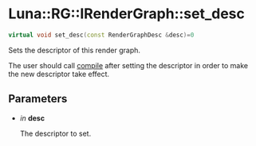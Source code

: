 # Luna::RG::IRenderGraph::set_desc

```c++
virtual void set_desc(const RenderGraphDesc &desc)=0
```

Sets the descriptor of this render graph. 

The user should call [compile](struct_luna_1_1_r_g_1_1_i_render_graph_1a5e1798a7bcfbadcc7e45b88c23736b10.md) after setting the descriptor in order to make the new descriptor take effect. 

## Parameters
* *in* **desc**

    The descriptor to set. 

